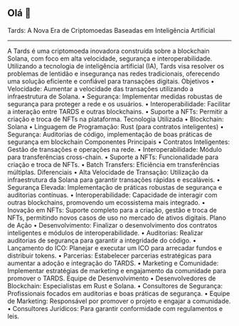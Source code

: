 ## Olá 👋

 Tards: A Nova Era de Criptomoedas Baseadas em Inteligência Artificial

---

A Tards é uma criptomoeda inovadora construída sobre a blockchain Solana, com foco em alta velocidade, segurança e interoperabilidade. Utilizando a tecnologia de inteligência artificial (IA), Tards visa resolver os problemas de lentidão e insegurança nas redes tradicionais, oferecendo uma solução eficiente e confiável para transações digitais.
Objetivos
•	Velocidade: Aumentar a velocidade das transações utilizando a infraestrutura de Solana.
•	Segurança: Implementar medidas robustas de segurança para proteger a rede e os usuários.
•	Interoperabilidade: Facilitar a interação entre TARDS e outras blockchains.
•	Suporte a NFTs: Permitir a criação e troca de NFTs na plataforma.
 Tecnologia Utilizada
•	Blockchain: Solana
•	Linguagem de Programação: Rust (para contratos inteligentes)
•	Segurança: Auditorias de código, implementação de boas práticas de segurança em blockchain
 Componentes Principais
•	Contratos Inteligentes: Gestão de transações e operações na rede.
•	Interoperabilidade: Módulo para transferências cross-chain.
•	Suporte a NFTs: Funcionalidade para criação e troca de NFTs.
•	Batch Transfers: Eficiência em transferências múltiplas.
 Diferenciais
•	Alta Velocidade de Transação: Utilização da infraestrutura da Solana para garantir transações rápidas e escaláveis.
•	Segurança Elevada: Implementação de práticas robustas de segurança e auditorias contínuas.
•	Interoperabilidade: Capacidade de interagir com outras blockchains, promovendo um ecossistema mais integrado.
•	Inovação em NFTs: Suporte completo para a criação, gestão e troca de NFTs, permitindo novos casos de uso no mercado de ativos digitais.
 Plano de Ação
•	Desenvolvimento: Finalizar o desenvolvimento dos contratos inteligentes e módulos de interoperabilidade.
•	Auditorias: Realizar auditorias de segurança para garantir a integridade do código.
•	Lançamento do ICO: Planejar e executar um ICO para arrecadar fundos e distribuir tokens.
•	Parcerias: Estabelecer parcerias estratégicas para aumentar a adoção e integração do TARDS.
•	Marketing e Comunidade: Implementar estratégias de marketing e engajamento da comunidade para promover o TARDS.
 Equipe de Desenvolvimento
•	Desenvolvedores de Blockchain: Especialistas em Rust e Solana.
•	Consultores de Segurança: Profissionais focados em auditorias e boas práticas de segurança.
•	Equipe de Marketing: Responsável por promover o projeto e engajar a comunidade.
•	Consultores Jurídicos: Para garantir conformidade com regulamentos e leis.



